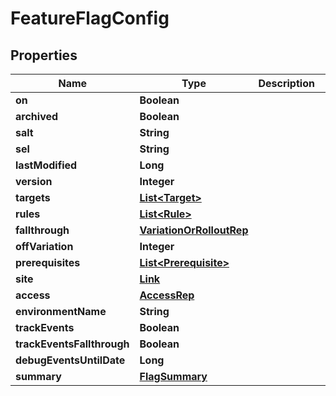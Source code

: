 

# FeatureFlagConfig


## Properties

Name | Type | Description | Notes
------------ | ------------- | ------------- | -------------
**on** | **Boolean** |  | 
**archived** | **Boolean** |  | 
**salt** | **String** |  | 
**sel** | **String** |  | 
**lastModified** | **Long** |  | 
**version** | **Integer** |  | 
**targets** | [**List&lt;Target&gt;**](Target.md) |  | 
**rules** | [**List&lt;Rule&gt;**](Rule.md) |  | 
**fallthrough** | [**VariationOrRolloutRep**](VariationOrRolloutRep.md) |  | 
**offVariation** | **Integer** |  |  [optional]
**prerequisites** | [**List&lt;Prerequisite&gt;**](Prerequisite.md) |  | 
**site** | [**Link**](Link.md) |  | 
**access** | [**AccessRep**](AccessRep.md) |  |  [optional]
**environmentName** | **String** |  | 
**trackEvents** | **Boolean** |  | 
**trackEventsFallthrough** | **Boolean** |  | 
**debugEventsUntilDate** | **Long** |  |  [optional]
**summary** | [**FlagSummary**](FlagSummary.md) |  |  [optional]



